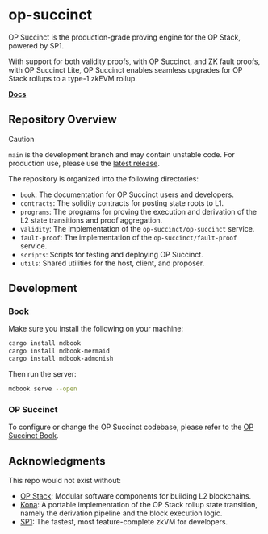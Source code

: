 # op-succinct

OP Succinct is the production-grade proving engine for the OP Stack, powered by SP1.

With support for both validity proofs, with OP Succinct, and ZK fault proofs, with OP Succinct Lite, OP Succinct enables seamless upgrades for OP Stack rollups to a type-1 zkEVM rollup.

**[Docs](https://succinctlabs.github.io/op-succinct)**

## Repository Overview

> [!CAUTION]
> `main` is the development branch and may contain unstable code.
> For production use, please use the [latest release](https://github.com/succinctlabs/op-succinct/releases).

The repository is organized into the following directories:

- `book`: The documentation for OP Succinct users and developers.
- `contracts`: The solidity contracts for posting state roots to L1.
- `programs`: The programs for proving the execution and derivation of the L2 state transitions and proof aggregation.
- `validity`: The implementation of the `op-succinct/op-succinct` service.
- `fault-proof`: The implementation of the `op-succinct/fault-proof` service.
- `scripts`: Scripts for testing and deploying OP Succinct.
- `utils`: Shared utilities for the host, client, and proposer.

## Development

### Book

Make sure you install the following on your machine:

```bash
cargo install mdbook
cargo install mdbook-mermaid
cargo install mdbook-admonish
```

Then run the server:

```sh
mdbook serve --open
```

### OP Succinct

To configure or change the OP Succinct codebase, please refer to the [OP Succinct Book](https://succinctlabs.github.io/op-succinct).

## Acknowledgments

This repo would not exist without:
* [OP Stack](https://docs.optimism.io/stack/getting-started): Modular software components for building L2 blockchains.
* [Kona](https://github.com/anton-rs/kona/tree/main): A portable implementation of the OP Stack rollup state transition, namely the derivation pipeline and the block execution logic.
* [SP1](https://github.com/succinctlabs/sp1): The fastest, most feature-complete zkVM for developers.
